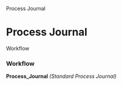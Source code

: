 
Process Journal
# Process Journal



Workflow
### Workflow

**Process_Journal**
 *(Standard Process Journal)*
